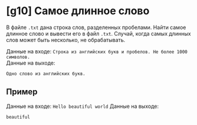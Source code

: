 # [g10] Самое длинное слово
В файле `.txt` дана строка слов, разделенных пробелами. Найти самое длинное слово и вывести его в файл `.txt`. Случай, когда самых длинных слов может быть несколько, не обрабатывать.

Данные на входе: `Строка из английских букв и пробелов. Не более 1000 символов.`  
Данные на выходе:
```
Одно слово из английских букв.
```

## Пример
Данные на входе: `Hello beautiful world`
Данные на выходе:
```
beautiful 
```
